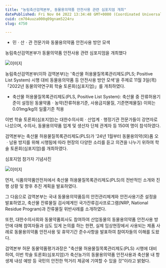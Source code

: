 ```yaml
---
title: "농림축산검역본부, 동물용의약품 안전사용 관련 심포지엄 개최"
datePublished: Fri Nov 04 2022 13:34:48 GMT+0000 (Coordinated Universal Time)
cuid: cm704uuza000q09gnam5224ru
slug: 4750

---
```



- 민ㆍ산ㆍ관 전문가와 동물용의약품 안전사용 방안 모색

농림축산검역본부가 동물의약품 안전사용 관련 심포지엄을 개최했다

![이미지](https://cdn.hashnode.com/res/hashnode/image/upload/v1739257239992/6813ec8d-8c5b-4fc3-ab14-8fff1c9f4073.png)

농림축산검역본부(이하 검역본부)는 '축산물 허용물질목록관리제도(PLS; Positive List System) 시행 대비 동물용의약품 등 안전사용 방안 모색'을 주제로 11월 3일(목) 「2022년 동물의약연구회 학술 토론회(심포지엄)」를 개최하였다.

* 축산물 허용물질목록관리제도(PLS, Positive List System): 축산물 중 잔류허용기준이 설정된 동물약품ㆍ농약(잔류허용기준, 사용금지물질, 기준면제물질) 이외는 0.01mg/kg의 일률기준 적용

이번 학술 토론회(심포지엄)는 대한수의사회ㆍ산업계ㆍ행정기관 전문가들이 강연자로 나섰으며, 수의사, 동물용의약품 업계 및 생산자 단체 관계자 등 150여 명이 참석하였다.

검역본부는 축산물 허용물질목록관리제도(PLS)가 '24년 1월부터 동물용의약(외)품 오ㆍ남용 방지를 위해 시행됨에 따라 현장의 다양한 소리를 듣고 의견을 나누기 위하여 학술 토론회(심포지엄)를 개최하였다.

심포지엄 참가자 기념사진

![이미지](https://cdn.hashnode.com/res/hashnode/image/upload/v1739257242386/49fccd2c-50c3-430a-8871-30c206ac883a.png)

먼저, 식품의약품안전처에서 축산물 허용물질목록관리제도(PLS)의 전반적인 소개와 진행 상황 및 향후 추진 계획을 발표하였다.

그 다음으로 검역본부는 국내 동물용의약품등의 안전관리체계와 안전사용기준 설정을 발표하였고, 축산물 잔류물질 검사체계인 국가잔류검사프로그램(NRP, National Residue Program)과 잔류물질 위반사례를 소개하였다.

또한, 대한수의사회와 동물약품회사도 참여하여 산업동물의 동물용의약품 안전사용 방안에 대해 참여자들과 심도 있게 논의를 하는 한편, 실제 임상현장에서 사용되는 제품 사례로 동물용의약품 안전사용 및 휴약기간 준수사항을 발표하여 참여자들의 이해를 도왔다.

검역본부 허문 동물약품평가과장은 "축산물 허용물질목록관리제도(PLS) 시행에 대비하여, 이번 학술 토론회(심포지엄)가 축산농가의 동물용의약품 안전사용과 축산물 내 항생제 내성 예방 등 국민의 안전한 먹거리 제공에 기여할 수 있을 것"이라고 밝혔다.